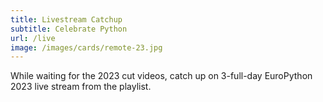 ```yaml
---
title: Livestream Catchup
subtitle: Celebrate Python
url: /live
image: /images/cards/remote-23.jpg
---
```

While waiting for the 2023 cut videos, catch up on 3-full-day EuroPython 2023 live stream from the playlist.
